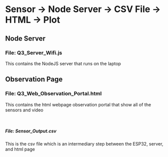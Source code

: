 # Sensor -> Node Server -> CSV File -> HTML -> Plot

## Node Server
### File: Q3_Server_Wifi.js
This contains the NodeJS server that runs on the laptop

## Observation Page
### File: Q3_Web_Observation_Portal.html
This contains the html webpage observation portal that show all of the sensors and video

<br>

##### File: Sensor_Output.csv
This is the csv file which is an intermediary step between the ESP32, server, and html page
